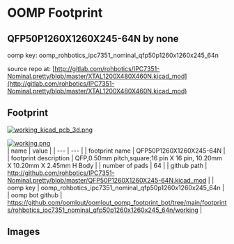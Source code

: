 # OOMP Footprint  
## QFP50P1260X1260X245-64N  by none  
  
oomp key: oomp_rohbotics_ipc7351_nominal_qfp50p1260x1260x245_64n  
  
source repo at: [http://gitlab.com/rohbotics/IPC7351-Nominal.pretty/blob/master/XTAL1200X480X460N.kicad_mod](http://gitlab.com/rohbotics/IPC7351-Nominal.pretty/blob/master/XTAL1200X480X460N.kicad_mod)  
## Footprint  
  
[![working_kicad_pcb_3d.png](working_kicad_pcb_3d_600.png)](working_kicad_pcb_3d.png)  
  
[![working.png](working_600.png)](working.png)  
| name | value | 
| --- | --- | 
| footprint name | QFP50P1260X1260X245-64N | 
| footprint description | QFP,0.50mm pitch,square;16 pin X 16 pin, 10.20mm X 10.20mm X 2.45mm H Body | 
| number of pads | 64 | 
| github path | http://github.com/rohbotics/IPC7351-Nominal.pretty/blob/master/QFP50P1260X1260X245-64N.kicad_mod | 
| oomp key | oomp_rohbotics_ipc7351_nominal_qfp50p1260x1260x245_64n | 
| oomp bot github | https://github.com/oomlout/oomlout_oomp_footprint_bot/tree/main/footprints/rohbotics_ipc7351_nominal_qfp50p1260x1260x245_64n/working | 
## Images  
